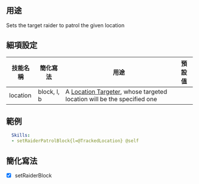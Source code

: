 ## 用途
Sets the target raider to patrol the given location


## 細項設定

| 技能名稱 | 簡化寫法| 用途 | 預設值 |
|-----------|-----------|----------------------------------------------------------------------|---------|
| location  |block, l, b| A [Location Targeter], whose targeted location will be the specified one | |  


## 範例
```yaml
  Skills:
  - setRaiderPatrolBlock{l=@TrackedLocation} @self
```

## 簡化寫法
- [x] setRaiderBlock

[Location Targeter]: /Skills/Targeters#single-location-targeters